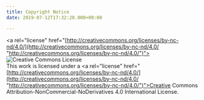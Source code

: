 ```yaml
---
title: Copyright Notice
date: 2019-07-12T17:32:28.000+00:00

---
```

<a rel="license" href="[http://creativecommons.org/licenses/by-nc-nd/4.0/](http://creativecommons.org/licenses/by-nc-nd/4.0/ "http://creativecommons.org/licenses/by-nc-nd/4.0/")"><img alt="Creative Commons License" style="border-width:0" src="![](https://i.creativecommons.org/l/by-nc-nd/4.0/88x31.png)" /></a><br />This work is licensed under a <a rel="license" href="[http://creativecommons.org/licenses/by-nc-nd/4.0/](http://creativecommons.org/licenses/by-nc-nd/4.0/ "http://creativecommons.org/licenses/by-nc-nd/4.0/")">Creative Commons Attribution-NonCommercial-NoDerivatives 4.0 International License</a>.